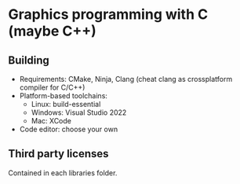 # Graphics programming with C (maybe C++)

## Building
- Requirements: CMake, Ninja, Clang (cheat clang as crossplatform compiler for C/C++)
- Platform-based toolchains:
    - Linux: build-essential
    - Windows: Visual Studio 2022
    - Mac: XCode
- Code editor: choose your own

## Third party licenses
Contained in each libraries folder.